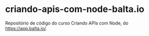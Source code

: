 # criando-apis-com-node-balta.io
Repositório de código do curso Criando APIs com Node, do https://app.balta.io/.
